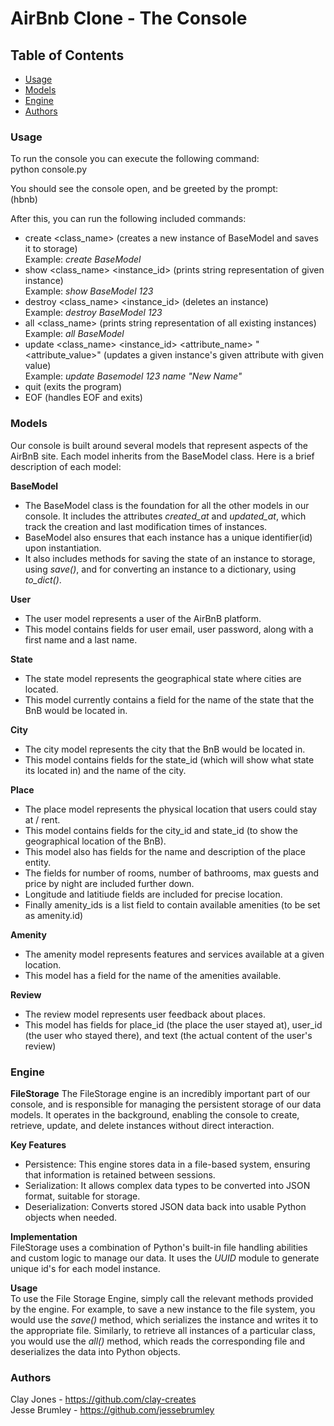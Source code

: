 # AirBnb Clone - The Console

## Table of Contents
- [Usage](#usage)
- [Models](#models)
- [Engine](#engine)
- [Authors](#authors)

### Usage

To run the console you can execute the following command:  
python console.py  

You should see the console open, and be greeted by the prompt:  
(hbnb)  

After this, you can run the following included commands:  
- create <class_name> (creates a new instance of BaseModel and saves it to storage)  
Example: <em>create BaseModel</em>
- show <class_name> <instance_id> (prints string representation of given instance)  
Example: <em>show BaseModel 123</em>
- destroy <class_name> <instance_id> (deletes an instance)  
Example: <em>destroy BaseModel 123</em>
- all <class_name> (prints string representation of all existing instances)  
Example: <em>all BaseModel</em>
- update <class_name> <instance_id> <attribute_name> "<attribute_value>" (updates a given instance's given attribute with given value)  
Example: <em>update Basemodel 123 name "New Name"</em>
- quit (exits the program)
- EOF (handles EOF and exits)

### Models

Our console is built around several models that represent aspects of the AirBnB site. Each model inherits from the BaseModel class. Here is a brief description of each model:

<strong>BaseModel</strong>  
- The BaseModel class is the foundation for all the other models in our console. It includes the attributes <em>created_at</em> and <em>updated_at</em>, which track the creation and last modification times of instances.
- BaseModel also ensures that each instance has a unique identifier(id) upon instantiation.
- It also includes methods for saving the state of an instance to storage, using <em>save()</em>, and for converting an instance to a dictionary, using <em>to_dict()</em>.

<strong>User</strong>  
- The user model represents a user of the AirBnB platform.
- This model contains fields for user email, user password, along with a first name and a last name.

<strong>State</strong>  
- The state model represents the geographical state where cities are located.
- This model currently contains a field for the name of the state that the BnB would be located in.

<strong>City</strong>  
- The city model represents the city that the BnB would be located in.
- This model contains fields for the state_id (which will show what state its located in) and the name of the city.

<strong>Place</strong>  
- The place model represents the physical location that users could stay at / rent.
- This model contains fields for the city_id and state_id (to show the geographical location of the BnB).
- This model also has fields for the name and description of the place entity.
- The fields for number of rooms, number of bathrooms, max guests and price by night are included further down.
- Longitude and latitiude fields are included for precise location.
 - Finally amenity_ids is a list field to contain available amenities (to be set as amenity.id)

<strong>Amenity</strong>  
- The amenity model represents features and services available at a given location.
- This model has a field for the name of the amenities available.

<strong>Review</strong>  
- The review model represents user feedback about places.
- This model has fields for place_id (the place the user stayed at), user_id (the user who stayed there), and text (the actual content of the user's review)

### Engine

<strong>FileStorage</strong>
The FileStorage engine is an incredibly important part of our console, and is responsible for managing the persistent storage of our data models. It operates in the background, enabling the console to create, retrieve, update, and delete instances without direct interaction.  
  
  <strong>Key Features</strong>
   - Persistence: This engine stores data in a file-based system, ensuring that information is retained between sessions.
   - Serialization: It allows complex data types to be converted into JSON format, suitable for storage.
   - Deserialization: Converts stored JSON data back into usable Python objects when needed.

<strong>Implementation</strong>  
FileStorage uses a combination of Python's built-in file handling abilities and custom logic to manage our data. It uses the <em>UUID</em> module to generate unique id's for each model instance.

<strong>Usage</strong>  
To use the File Storage Engine, simply call the relevant methods provided by the engine. For example, to save a new instance to the file system, you would use the <em>save()</em> method, which serializes the instance and writes it to the appropriate file. Similarly, to retrieve all instances of a particular class, you would use the <em>all()</em> method, which reads the corresponding file and deserializes the data into Python objects.

### Authors

Clay Jones - https://github.com/clay-creates  
Jesse Brumley - https://github.com/jessebrumley